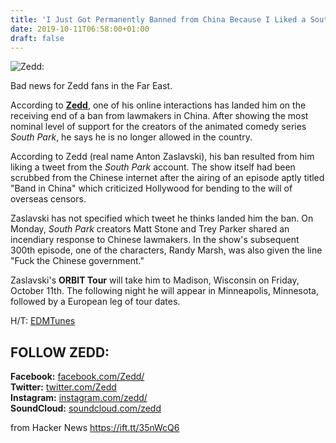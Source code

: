 ```yaml
---
title: 'I Just Got Permanently Banned from China Because I Liked a South Park Tweet'
date: 2019-10-11T06:58:00+01:00
draft: false
---
```


![](https://edm.com/.image/t_share/MTU1NDg4MjgwNTM0NTkxMjY3/zedd.jpg "Zedd: ")  

Bad news for Zedd fans in the Far East.

According to **[Zedd](https://edm.com/tag/zedd)**, one of his online interactions has landed him on the receiving end of a ban from lawmakers in China. After showing the most nominal level of support for the creators of the animated comedy series _South Park_, he says he is no longer allowed in the country.

According to Zedd (real name Anton Zaslavski), his ban resulted from him liking a tweet from the _South Park_ account. The show itself had been scrubbed from the Chinese internet after the airing of an episode aptly titled "Band in China" which criticized Hollywood for bending to the will of overseas censors.

Zaslavski has not specified which tweet he thinks landed him the ban. On Monday, _South Park_ creators Matt Stone and Trey Parker shared an incendiary response to Chinese lawmakers. In the show's subsequent 300th episode, one of the characters, Randy Marsh, was also given the line "Fuck the Chinese government."

Zaslavski's **ORBIT Tour** will take him to Madison, Wisconsin on Friday, October 11th. The following night he will appear in Minneapolis, Minnesota, followed by a European leg of tour dates.

H/T: [EDMTunes](https://www.edmtunes.com/2019/10/zedd-banned-china/)

FOLLOW ZEDD:
------------

**Facebook:** [facebook.com/Zedd/](https://www.facebook.com/Zedd/)  
**Twitter:** [twitter.com/Zedd](https://twitter.com/Zedd)  
**Instagram:** [instagram.com/zedd/](https://www.instagram.com/zedd/)  
**SoundCloud:** [soundcloud.com/zedd](https://soundcloud.com/zedd)

  
  
from Hacker News https://ift.tt/35nWcQ6